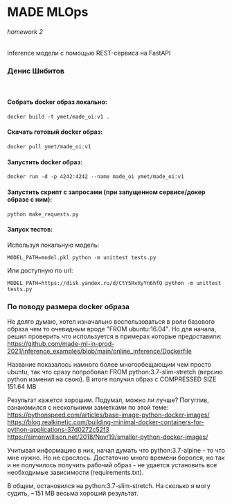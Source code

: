 MADE MLOps
==============================
###### homework 2
Inference модели с помощью REST-сервиса на FastAPI

### Денис Шибитов
<br>

#### Собрать docker образ локально: 
~~~
docker build -t ymet/made_oi:v1 .
~~~
#### Скачать готовый docker образ:
~~~
docker pull ymet/made_oi:v1 
~~~
#### Запустить docker образ:
~~~
docker run -d -p 4242:4242 --name made_oi ymet/made_oi:v1
~~~
#### Запустить скрипт с запросами (при запущенном сервисе/докер образе с ним):
~~~
python make_requests.py
~~~
#### Запуск тестов:
Используя локальную модель:
~~~
MODEL_PATH=model.pkl python -m unittest tests.py
~~~
Или доступную по url:
~~~
MODEL_PATH=https://disk.yandex.ru/d/CtY5RxXyYn6hfQ python -m unittest tests.py
~~~

### По поводу размера docker образа
Не долго думаю, хотел изначально воспользоваться в роли базового образа
чем то очевидным вроде "FROM ubuntu:16.04". Но для начала,
решил проверить что используется в примерах которые предоставили:
https://github.com/made-ml-in-prod-2021/inference_examples/blob/main/online_inference/Dockerfile

Название показалось намного более многообещающим чем просто ubuntu, так что сразу
попробовал FROM python:3.7-slim-stretch (версию python изменил на свою).
В итоге получил образ с COMPRESSED SIZE 151.64 MB

Результат кажется хорошим. Подумал, можно ли лучше?
Погуглив, ознакомился с несколькими заметками по этой теме:
https://pythonspeed.com/articles/base-image-python-docker-images/
https://blog.realkinetic.com/building-minimal-docker-containers-for-python-applications-37d0272c52f3
https://simonwillison.net/2018/Nov/19/smaller-python-docker-images/

Учитывая информацию в них, начал думать что python:3.7-alpine - то что мне нужно.
Но не срослось. Достаточно много времени боролся, но так и не получилось получить
рабочий образ - не удается установить все необходимые зависимости (requirements.txt).

В общем, остановился на python:3.7-slim-stretch. На сколько я могу судить, ~151 MB весьма
хороший результат.

